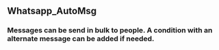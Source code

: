 ## Whatsapp_AutoMsg
### Messages can be send in bulk to people. A condition with an alternate message can be added if needed.
